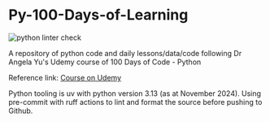 # Py-100-Days-of-Learning

![python linter check](https://github.com/github/docs/actions/workflows/python-lint.yml/badge.svg?event=push)

A repository of python code and daily lessons/data/code following Dr Angela Yu's Udemy course of 100 Days of Code - Python

Reference link: [Course on Udemy](https://www.udemy.com/course/100-days-of-code/)

Python tooling is uv with python version 3.13 (as at November 2024). Using pre-commit with ruff actions to lint and format the source before pushing to Github.
